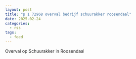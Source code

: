 ```yaml
---
layout: post
title: "p 1 72968 overval bedrijf schuurakker roosendaal"
date: 2025-02-24
categories: 
  - rss
tags: 
  - feed
---
```


Overval op Schuurakker in Roosendaal
